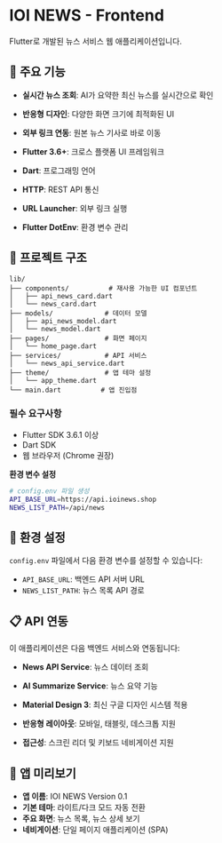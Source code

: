 # IOI NEWS - Frontend
Flutter로 개발된 뉴스 서비스 웹 애플리케이션입니다.

## 📱 주요 기능

- **실시간 뉴스 조회**: AI가 요약한 최신 뉴스를 실시간으로 확인
- **반응형 디자인**: 다양한 화면 크기에 최적화된 UI
- **외부 링크 연동**: 원본 뉴스 기사로 바로 이동

- **Flutter 3.6+**: 크로스 플랫폼 UI 프레임워크
- **Dart**: 프로그래밍 언어
- **HTTP**: REST API 통신
- **URL Launcher**: 외부 링크 실행
- **Flutter DotEnv**: 환경 변수 관리

## 📁 프로젝트 구조
```
lib/
├── components/          # 재사용 가능한 UI 컴포넌트
│   ├── api_news_card.dart
│   └── news_card.dart
├── models/             # 데이터 모델
│   ├── api_news_model.dart
│   └── news_model.dart
├── pages/              # 화면 페이지
│   └── home_page.dart
├── services/           # API 서비스
│   └── news_api_service.dart
├── theme/              # 앱 테마 설정
│   └── app_theme.dart
└── main.dart          # 앱 진입점
```
### 필수 요구사항
- Flutter SDK 3.6.1 이상
- Dart SDK
- 웹 브라우저 (Chrome 권장)

**환경 변수 설정**
   ```bash
   # config.env 파일 생성
   API_BASE_URL=https://api.ioinews.shop
   NEWS_LIST_PATH=/api/news
   ```

## 🔧 환경 설정

`config.env` 파일에서 다음 환경 변수를 설정할 수 있습니다:

- `API_BASE_URL`: 백엔드 API 서버 URL
- `NEWS_LIST_PATH`: 뉴스 목록 API 경로

## 📋 API 연동

이 애플리케이션은 다음 백엔드 서비스와 연동됩니다:
- **News API Service**: 뉴스 데이터 조회
- **AI Summarize Service**: 뉴스 요약 기능

- **Material Design 3**: 최신 구글 디자인 시스템 적용
- **반응형 레이아웃**: 모바일, 태블릿, 데스크톱 지원
- **접근성**: 스크린 리더 및 키보드 네비게이션 지원

## 📱 앱 미리보기

- **앱 이름**: IOI NEWS Version 0.1
- **기본 테마**: 라이트/다크 모드 자동 전환
- **주요 화면**: 뉴스 목록, 뉴스 상세 보기
- **네비게이션**: 단일 페이지 애플리케이션 (SPA)
